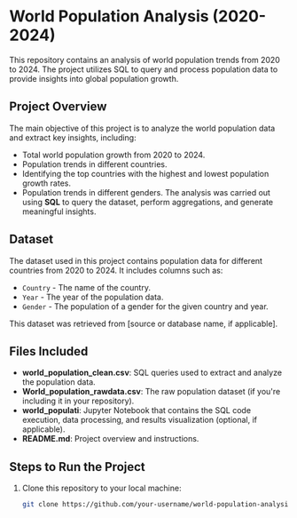 # World Population Analysis (2020-2024)

This repository contains an analysis of world population trends from 2020 to 2024. The project utilizes SQL to query and process population data to provide insights into global population growth.

## Project Overview

The main objective of this project is to analyze the world population data and extract key insights, including:
- Total world population growth from 2020 to 2024.
- Population trends in different countries.
- Identifying the top countries with the highest and lowest population growth rates.
- Population trends in different genders.
The analysis was carried out using **SQL** to query the dataset, perform aggregations, and generate meaningful insights.

## Dataset

The dataset used in this project contains population data for different countries from 2020 to 2024. It includes columns such as:
- `Country` - The name of the country.
- `Year` - The year of the population data.
- `Gender` - The population of a gender for the given country and year.

This dataset was retrieved from [source or database name, if applicable].

## Files Included
- **world_population_clean.csv**: SQL queries used to extract and analyze the population data.
- **World_population_rawdata.csv**: The raw population dataset (if you're including it in your repository).
- **world_populati**: Jupyter Notebook that contains the SQL code execution, data processing, and results visualization (optional, if applicable).
- **README.md**: Project overview and instructions.

## Steps to Run the Project

1. Clone this repository to your local machine:
   ```bash
   git clone https://github.com/your-username/world-population-analysis.git# World-Population-Analysis
